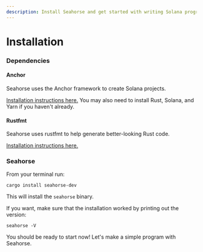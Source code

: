 ```yaml
---
description: Install Seahorse and get started with writing Solana programs!
---
```


# Installation

### Dependencies <a href="#dependencies" id="dependencies"></a>

#### Anchor <a href="#anchor" id="anchor"></a>

Seahorse uses the Anchor framework to create Solana projects.

[Installation instructions here.](https://book.anchor-lang.com/getting\_started/installation.html) You may also need to install Rust, Solana, and Yarn if you haven't already.

#### Rustfmt <a href="#rustfmt" id="rustfmt"></a>

Seahorse uses rustfmt to help generate better-looking Rust code.

[Installation instructions here.](https://github.com/rust-lang/rustfmt)

### Seahorse <a href="#seahorse" id="seahorse"></a>

From your terminal run:

```
cargo install seahorse-dev
```

This will install the `seahorse` binary.

If you want, make sure that the installation worked by printing out the version:

```
seahorse -V
```

You should be ready to start now! Let's make a simple program with Seahorse.
